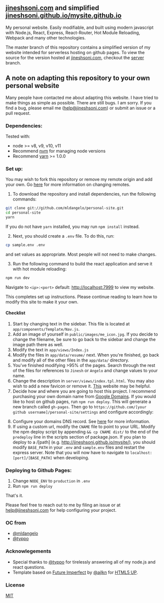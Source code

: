## [jineshsoni.com](http://jineshsoni.com) and simplified [jineshsoni.github.io/mysite.github.io](jineshsoni.github.io/mysite.github.io)

My personal website. Easily modifiable, and built using modern javascript with Node.js, React, Express, React-Router, Hot Module Reloading, Webpack and many other technologies.

The master branch of this repository contains a simplified version of my website intended for serverless hosting on github pages. To view the source for the version hosted at [jineshsoni.com](http://jineshsoni.com), checkout the [server](https://github.com/jineshsoni/mysite.github.io/tree/server) branch.

## A note on adapting this repository to your own personal website
Many people have contacted me about adapting this website. I have tried to make things as simple as possible. There are still bugs. I am sorry. If you find a bug, please email me (help@jineshsoni.com) or submit an issue or a pull request.

### Dependencies:
Tested with:
* node >= v8, v9, v10, v11
* Recommend [nvm](https://github.com/creationix/nvm#installation) for managing node versions
* Recommend [yarn](https://yarnpkg.com/lang/en/docs/install/#mac-stable) >= 1.0.0


### Set up:

You may wish to fork this repository or remove my remote origin and add your own. Go [here](https://help.github.com/articles/changing-a-remote-s-url/) for more information on changing remotes.  

1. To download the repository and install dependencies, run the following commands:
```bash
git clone git://github.com/mldangelo/personal-site.git
cd personal-site
yarn
```
If you do not have `yarn` installed, you may run `npm install` instead.

2. Next, you should create a `.env` file. To do this, run:
```bash
cp sample.env .env
```
and set values as appropriate. Most people will not need to make changes.

3. Run the following command to build the react application and serve it with hot module reloading:
```bash
npm run dev
```
Navigate to `<ip>:<port>` default: [http://localhost:7999](http://localhost:7999) to view my website.

This completes set up instructions. Please continue reading to learn how to modify this site to make it your own.

#### Checklist
1. Start by changing text in the sidebar. This file is located at `app/components/Template/Nav.js`.
2. Add an image of yourself in `public/images/me_icon.jpg`. If you decide to change the filename, be sure to go back to the sidebar and change the image path there as well.
3. Modify the text in `app/views/Index.js`
4. Modify the files in `app/data/resume/` next. When you're finished, go back and modify all of the other files in the `app/data/` directory.
5. You've finished modifying >95% of the pages. Search through the rest of the files for references to `Jinesh` or `Angelo` and change values to your name.
6. Change the description in `server/views/index.tpl.html`. You may also wish to add a new favicon or remove it. [This](https://realfavicongenerator.net/) website may be helpful.
7. Decide how and where you are going to host this project. I recommend purchasing your own domain name from [Google Domains](https://domains.google). If you would like to host on github pages, run `npm run deploy`. This will generate a new branch called `gh-pages`. Then go to `https://github.com/[your github username]/personal-site/settings` and configure accordingly:

<!-- ![github hosting instructions](docs/gh-pages.png) -->

8. Configure your domains DNS record. See [here]( https://help.github.com/articles/using-a-custom-domain-with-github-pages/) for more information.
9. If using a custom url, modify the `CNAME` file to point to your URL. Modify the npm deploy script by appending `&& cp CNAME dist/` to the end of the `predeploy` line in the scripts section of package.json.
If you plan to deploy to a /[path]
(e.g. http://jineshsoni.github.io/mysite/), you should modify `BASE_PATH` in your `.env` and `sample.env` files and restart the express server. Note that you will now have to navigate to `localhost:[port]/[BASE_PATH]` when developing.

###  Deploying to Github Pages:
1. Change `NODE_ENV` to `production` in `.env`
2. Run `npm run deploy`

That's it.

Please feel free to reach out to me by filing an issue or at help@jineshsoni.com for help configuring your project.

### OC from
- [@mldangelo](https://github.com/mldangelo)
- [@typpo](https://github.com/typpo)

### Acknowlegements
- Special thanks to [@typpo](https://github.com/typpo) for tirelessly answering all of my node.js and react questions.
- Template based on [Future Imperfect](https://html5up.net/future-imperfect) by [@ajlkn](https://github.com/ajlkn) for [HTML5 UP](html5up.net).

### License
[MIT](https://github.com/mldangelo/personal-site/blob/master/LICENSE)
